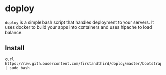 # doploy

`doploy` is a simple bash script that handles deployment to your servers. It uses docker to build your apps into containers and uses hipache to load balance.

## Install

```
curl https://raw.githubusercontent.com/firstandthird/doploy/master/bootstrap | sudo bash
```
